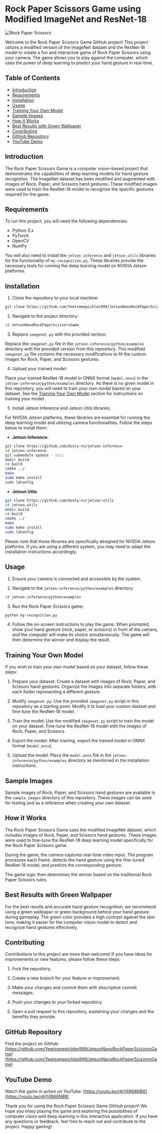 # Rock Paper Scissors Game using Modified ImageNet and ResNet-18

![Rock Paper Scissors](https://www.nvidia.com/content/dam/en-zz/Solutions/intelligent-machines/embedded-systems/jetson-nano/nvidia-jetson-nano-og.jpg)

Welcome to the Rock Paper Scissors Game GitHub project! This project utilizes a modified version of the ImageNet dataset and the ResNet-18 model to create a fun and interactive game of Rock Paper Scissors using your camera. The game allows you to play against the computer, which uses the power of deep learning to predict your hand gesture in real-time.

## Table of Contents

- [Introduction](#introduction)
- [Requirements](#requirements)
- [Installation](#installation)
- [Usage](#usage)
- [Training Your Own Model](#training-your-own-model)
- [Sample Images](#sample-images)
- [How it Works](#how-it-works)
- [Best Results with Green Wallpaper](#best-results-with-green-wallpaper)
- [Contributing](#contributing)
- [GitHub Repository](#github-repository)
- [YouTube Demo](#youtube-demo)

## Introduction

The Rock Paper Scissors Game is a computer vision-based project that demonstrates the capabilities of deep learning models for hand gesture recognition. The ImageNet dataset has been modified and augmented with images of Rock, Paper, and Scissors hand gestures. These modified images were used to train the ResNet-18 model to recognize the specific gestures required for the game.

## Requirements

To run this project, you will need the following dependencies:

- Python 3.x
- PyTorch
- OpenCV
- NumPy

You will also need to install the `jetson_inference` and `jetson_utils` libraries for the functionality of `my-recognition.py`. These libraries provide the necessary tools for running the deep learning model on NVIDIA Jetson platforms.

## Installation

1. Clone the repository to your local machine:

```bash
git clone https://github.com/Yeetsomepickles999/JetsonNanoRockPaperScizzorsGame.git
```

2. Navigate to the project directory:

```bash
cd JetsonNanoRockPaperScizzorsGame
```

3. Replace `imagenet.py` with the provided version:

Replace the `imagenet.py` file in the `jetson-inference/python/examples` directory with the provided version from this repository. This modified `imagenet.py` file contains the necessary modifications to fit the custom images for Rock, Paper, and Scissors gestures.

4. Upload your trained model:

Place your trained ResNet-18 model in ONNX format (`model.onnx`) in the `jetson-inference/python/examples` directory. As there is no given model in this repository, you will need to train your own model based on your dataset. See the [Training Your Own Model](#training-your-own-model) section for instructions on training your model.

5. Install Jetson Inference and Jetson Utils libraries:

For NVIDIA Jetson platforms, these libraries are essential for running the deep learning model and utilizing camera functionalities. Follow the steps below to install them:

- **Jetson Inference**:

```bash
git clone https://github.com/dusty-nv/jetson-inference
cd jetson-inference
git submodule update --init
mkdir build
cd build
cmake ../
make
sudo make install
sudo ldconfig
```

- **Jetson Utils**:

```bash
git clone https://github.com/dusty-nv/jetson-utils
cd jetson-utils
mkdir build
cd build
cmake ../
make
sudo make install
sudo ldconfig
```

Please note that these libraries are specifically designed for NVIDIA Jetson platforms. If you are using a different system, you may need to adapt the installation instructions accordingly.

## Usage

1. Ensure your camera is connected and accessible by the system.

2. Navigate to the `jetson-inference/python/examples` directory:

```bash
cd jetson-inference/python/examples
```

3. Run the Rock Paper Scissors game:

```bash
python my-recognition.py
```

4. Follow the on-screen instructions to play the game. When prompted, show your hand gesture (rock, paper, or scissors) in front of the camera, and the computer will make its choice simultaneously. The game will then determine the winner and display the result.

## Training Your Own Model

If you wish to train your own model based on your dataset, follow these steps:

1. Prepare your dataset: Create a dataset with images of Rock, Paper, and Scissors hand gestures. Organize the images into separate folders, with each folder representing a different gesture.

2. Modify `imagenet.py`: Use the provided `imagenet.py` script in this repository as a starting point. Modify it to load your custom dataset and fine-tune the ResNet-18 model.

3. Train the model: Use the modified `imagenet.py` script to train the model on your dataset. Fine-tune the ResNet-18 model with the images of Rock, Paper, and Scissors.

4. Export the model: After training, export the trained model in ONNX format (`model.onnx`).

5. Upload the model: Place the `model.onnx` file in the `jetson-inference/python/examples` directory as mentioned in the installation instructions.

## Sample Images

Sample images of Rock, Paper, and Scissors hand gestures are available in the `sample_images` directory of this repository. These images can be used for testing and as a reference when creating your own dataset.

## How it Works

The Rock Paper Scissors Game uses the modified ImageNet dataset, which includes images of Rock, Paper, and Scissors hand gestures. These images were used to fine-tune the ResNet-18 deep learning model specifically for the Rock Paper Scissors game.

During the game, the camera captures real-time video input. The program processes each frame, detects the hand gesture using the fine-tuned ResNet-18 model, and predicts the corresponding gesture.

The game logic then determines the winner based on the traditional Rock Paper Scissors rules.

## Best Results with Green Wallpaper

For the best results and accurate hand gesture recognition, we recommend using a green wallpaper or green background behind your hand gesture during gameplay. The green color provides a high contrast against the skin tone, making it easier for the computer vision model to detect and recognize hand gestures effectively.

## Contributing

Contributions to this project are more than welcome! If you have ideas for improvements or new features, please follow these steps:

1. Fork the repository.

2. Create a new branch for your feature or improvement.

3. Make your changes and commit them with descriptive commit messages.

4. Push your changes to your forked repository.

5. Open a pull request to this repository, explaining your changes and the benefits they provide.

## GitHub Repository

Find the project on GitHub: [https://github.com/Yeetsomepickles999/JetsonNanoRockPaperScizzorsGame](https://github.com/Yeetsomepickles999/JetsonNanoRockPaperScizzorsGame)

## YouTube Demo

Watch the game in action on YouTube: [https://youtu.be/rAjY4968NB8](https://youtu.be/rAjY4968NB8)

Thank you for using the Rock Paper Scissors Game GitHub project! We hope you enjoy playing the game and exploring the possibilities of computer vision and deep learning in this interactive application. If you have any questions or feedback, feel free to reach out and contribute to the project. Happy gaming!
